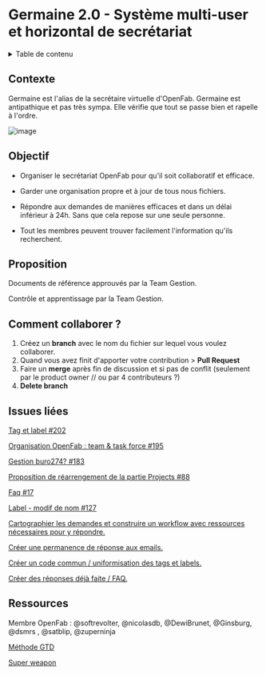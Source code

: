# Germaine 2.0 - Système multi-user et horizontal de secrétariat

<details>
<summary> Table de contenu </summary>

      1. [Intro](/OpenFab/Germaine/readme.md)
        - Contexte
        - Objectif
        - Proposition
        - Issues liées
        - Ressources
        - Comment collaborer


      1. [FAQ](/OpenFab/Germaine/FAQ.md)
      1. [Team](/OpenFab/Germaine/team.md)
      1. [Nomenclature, tags et labels](/OpenFab/Germaine/nomenclature.md)
      1. Workflow

</details>

## Contexte

Germaine est l'alias de la secrétaire virtuelle d'OpenFab. Germaine est antipathique et pas très sympa. Elle vérifie que tout se passe bien et rapelle à l'ordre.


![image](https://user-images.githubusercontent.com/25099826/39044098-793d6030-448f-11e8-817c-fb00ceb6d59d.png)


## Objectif

- Organiser le secrétariat OpenFab pour qu'il soit collaboratif et efficace.

- Garder une organisation propre et à jour de tous nous fichiers.

- Répondre aux demandes de manières efficaces et dans un délai inférieur à 24h. Sans que cela repose sur une seule personne.

- Tout les membres peuvent trouver facilement l'information qu'ils recherchent.


## Proposition

Documents de référence approuvés par la Team Gestion.

Contrôle et apprentissage par la Team Gestion.

## Comment collaborer ?

1. Créez un **branch** avec le nom du fichier sur lequel vous voulez collaborer.
1. Quand vous avez finit d'apporter votre contribution > **Pull Request**
1. Faire un **merge** après fin de discussion et si pas de conflit (seulement par le product owner // ou par 4 contributeurs ?)
1. **Delete branch**



## Issues liées

[Tag et label #202](https://github.com/openfab-lab/openfab/issues/202)

[Organisation OpenFab : team & task force #195](https://github.com/openfab-lab/openfab/issues/195)

[Gestion buro274? #183](https://github.com/openfab-lab/openfab/issues/183)

[Proposition de réarrengement de la partie Projects #88](https://github.com/openfab-lab/openfab/issues/88)

[Faq #17](https://github.com/openfab-lab/openfab/issues/17)

[Label - modif de nom #127](https://github.com/openfab-lab/openfab/issues/127)

[Cartographier les demandes et construire un workflow avec ressources nécessaires pour y répondre.](https://github.com/zuperninja/blog/issues/16#issuecomment-383039283)

[Créer une permanence de réponse aux emails.](https://github.com/zuperninja/blog/issues/16#issuecomment-383042417)

[Créer un code commun / uniformisation des tags et labels.](https://github.com/zuperninja/blog/issues/16#issuecomment-383043871)

[Créer des réponses déjà faite / FAQ.](https://github.com/zuperninja/blog/issues/16#issuecomment-383044098)


## Ressources

Membre OpenFab : @softrevolter, @nicolasdb, @DewiBrunet, @Ginsburg, @dsmrs , @satblip, @zuperninja

[Méthode GTD](https://fr.wikipedia.org/wiki/Getting_Things_Done)

[Super weapon](http://thesecretweapon.org/)
